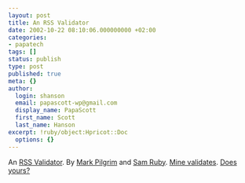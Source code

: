 ```yaml
---
layout: post
title: An RSS Validator
date: 2002-10-22 08:10:06.000000000 +02:00
categories:
- papatech
tags: []
status: publish
type: post
published: true
meta: {}
author:
  login: shanson
  email: papascott-wp@gmail.com
  display_name: PapaScott
  first_name: Scott
  last_name: Hanson
excerpt: !ruby/object:Hpricot::Doc
  options: {}
---
```

<p>An <a href="http://feeds.archive.org/validator/">RSS Validator</a>. By <a href="http://diveintomark.org/archives/2002/10/22.html#rss_validator">Mark Pilgrim</a> and <a href="http://www.intertwingly.net/blog/">Sam Ruby</a>. <a href="http://feeds.archive.org/validator/check.cgi?url=http://www.papascott.de/b2rss.xml">Mine validates</a>. <a href="http://feeds.archive.org/validator/">Does yours?</a></p>
